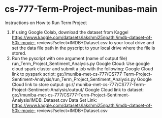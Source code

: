 # cs-777-Term-Project-munibas-main
Instructions on How to Run Term Project
1. If using Google Colab, download the dataset from Kaggel https://www.kaggle.com/datasets/lakshmi25npathi/imdb-dataset-of-50k-movie- reviews?select=IMDB+Dataset.csv to your local drive and set the data file path in the pyscript to your local drive where the file is stored.
2. Run the pyscript with one argument (name of output file)
run_Term_Project_Sentiment_Analysis.py <name of output file>
Google Cloud:
Use google cloud spark cluster and submit a job with the following:
Google Cloud link to pyspark script:
gs://muniba-met-cs-777/CS777-Term-Project-Sentiment-Analysis/run_Term_Project_Sentiment_Analysis.py
Google Cloud link to store output:
gs:// muniba-met-cs-777/CS777-Term-Project-Sentiment-Analysis/output/
Google Cloud link to dataset:
gs://muniba-met-cs-777/CS777-Term-Project-Sentiment-Analysis/IMDB_Dataset.csv
Data Set Link:
https://www.kaggle.com/datasets/lakshmi25npathi/imdb-dataset-of-50k-movie- reviews?select=IMDB+Dataset.csv
